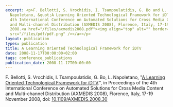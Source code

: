 ```yaml
---
excerpt: <p>F. Bellotti, S. Vrochidis, I. Tsampoulatidis, G. Bo and L.
  Napoletano, &quot;A Learning Oriented Technological Framework for iDTV&quot;,
  4th International Conference on Automated Solutions for Cross Media Content
  and Multi-channel Distribution (AXMEDIS 2008), Florence, Italy, 17-19 November
  2008.<a href="/files/axmedis2008.pdf"><img align="top" alt="" border="0"
  src="/files/pdf/pdf.png" /></a></p>
layout: publication
types: publication
title: A Learning Oriented Technological Framework for iDTV
date: 2008-11-17T00:00:00+02:00
tags: conference_publications
publication_date: 2008-11-17T00:00:00
---
```

F. Bellotti, S. Vrochidis, I. Tsampoulatidis, G. Bo, L. Napoletano, "[A Learning Oriented Technological Framework for iDTV](https://mklab.iti.gr/files/axmedis2008.pdf).", in Proceedings of the 4th International Conference on Automated Solutions for Cross Media Content and Multi-channel Distribution (AXMEDIS 2008), Florence, Italy, 17-19 November 2008, doi: [10.1109/AXMEDIS.2008.30](https://ieeexplore.ieee.org/document/4688053)